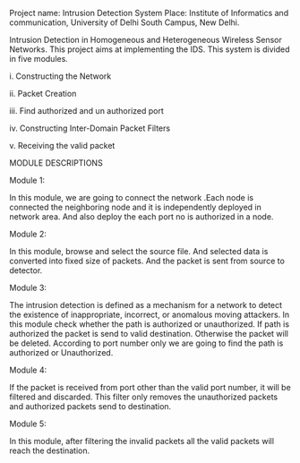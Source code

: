 Project name: Intrusion Detection System
Place: Institute of Informatics and communication,
		  University of Delhi South Campus, New Delhi.

Intrusion Detection in Homogeneous and Heterogeneous Wireless Sensor Networks. This project aims at implementing the IDS.
This system is divided in five modules.

i. Constructing the Network

ii. Packet Creation

iii. Find authorized and un authorized port

iv. Constructing Inter-Domain Packet Filters

v. Receiving the valid packet


MODULE DESCRIPTIONS

Module 1:

In this module, we are going to connect the network .Each node is connected the neighboring node and it is independently
deployed in network area. And also deploy the each port no is authorized in a node.

Module 2:

In this module, browse and select the source file. And selected data is converted into fixed size of packets. 
And the packet is sent from source to detector.

Module 3:

The intrusion detection is defined as a mechanism for a network to detect the existence of inappropriate, incorrect, 
or anomalous moving attackers. In this module check whether the path is authorized or unauthorized.
If path is authorized the packet is send to valid destination. Otherwise the packet will be deleted. 
According to port number only we are going to find the path is authorized or Unauthorized.

Module 4:

If the packet is received from port other than the valid port number, it will be filtered and discarded.
This filter only removes the unauthorized packets and authorized packets send to destination.

Module 5:

In this module, after filtering the invalid packets all the valid packets will reach the 
destination.
